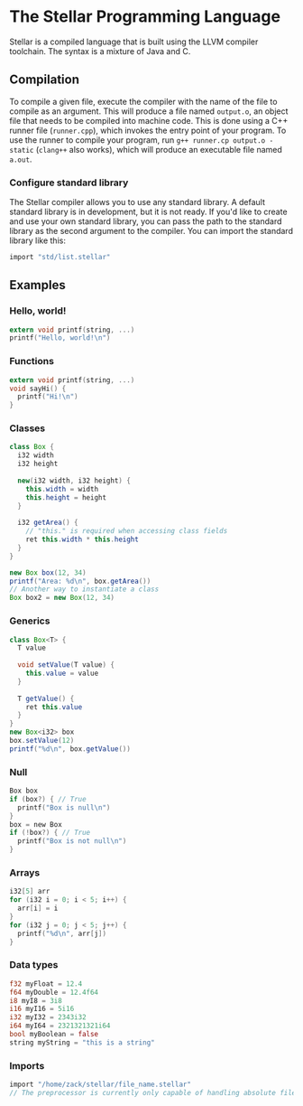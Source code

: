 # The Stellar Programming Language
Stellar is a compiled language that is built using the LLVM compiler toolchain. The syntax is a mixture of Java and C.

## Compilation
To compile a given file, execute the compiler with the name of the file to compile as an argument.
This will produce a file named `output.o`, an object file that needs to be compiled into machine code.
This is done using a C++ runner file (`runner.cpp`), which invokes the entry point of your program.
To use the runner to compile your program, run `g++ runner.cp output.o -static` (`clang++` also works),
which will produce an executable file named `a.out`.

### Configure standard library
The Stellar compiler allows you to use any standard library. A default standard library is in development, but it is not ready.
If you'd like to create and use your own standard library, you can pass the path to the standard library as the second argument
to the compiler. You can import the standard library like this:
```c
import "std/list.stellar"
```

## Examples
### Hello, world!
```c
extern void printf(string, ...)
printf("Hello, world!\n")
```
### Functions
```c
extern void printf(string, ...)
void sayHi() {
  printf("Hi!\n")
}
```

### Classes
```java
class Box {
  i32 width
  i32 height
  
  new(i32 width, i32 height) {
    this.width = width
    this.height = height
  }
  
  i32 getArea() {
    // "this." is required when accessing class fields
    ret this.width * this.height
  }
}

new Box box(12, 34)
printf("Area: %d\n", box.getArea())
// Another way to instantiate a class
Box box2 = new Box(12, 34)
```

### Generics
```java
class Box<T> {
  T value
  
  void setValue(T value) {
    this.value = value
  }
  
  T getValue() {
    ret this.value
  }
}
new Box<i32> box
box.setValue(12)
printf("%d\n", box.getValue())
```

### Null
```c
Box box
if (box?) { // True
  printf("Box is null\n")
}
box = new Box
if (!box?) { // True
  printf("Box is not null\n")
}
```

### Arrays
```c
i32[5] arr
for (i32 i = 0; i < 5; i++) {
  arr[i] = i
}
for (i32 j = 0; j < 5; j++) {
  printf("%d\n", arr[j])
}
```

### Data types
```rust
f32 myFloat = 12.4
f64 myDouble = 12.4f64
i8 myI8 = 3i8
i16 myI16 = 5i16
i32 myI32 = 2343i32
i64 myI64 = 2321321321i64
bool myBoolean = false
string myString = "this is a string"
```

### Imports
```c
import "/home/zack/stellar/file_name.stellar"
// The preprocessor is currently only capable of handling absolute file paths
```
